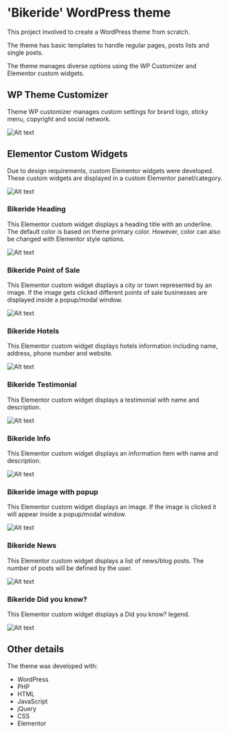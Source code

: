 # 'Bikeride' WordPress theme

This project involved to create a WordPress theme from scratch.

The theme has basic templates to handle regular pages, posts lists and single posts.

The theme manages diverse options using the WP Customizer and Elementor custom widgets.


## WP Theme Customizer

Theme WP customizer manages custom settings for brand logo, sticky menu, copyright and social network.

![Alt text](https://vl-portfolio-images.s3.us-west-2.amazonaws.com/bikeride-theme-settings-wp-customizer.png)


## Elementor Custom Widgets

Due to design requirements, custom Elementor widgets were developed. These custom widgets are displayed in a custom Elementor panel/category.

![Alt text](https://vl-portfolio-images.s3.us-west-2.amazonaws.com/bikeride-theme-settings-elementor-custom-widgets.png)

### Bikeride Heading

This Elementor custom widget displays a heading title with an underline. The default color is based on theme primary color. However, color can also be changed with Elementor style options.

![Alt text](https://vl-portfolio-images.s3.us-west-2.amazonaws.com/bikeride-theme-elementor-custom-widget-br-heading.png)

### Bikeride Point of Sale

This Elementor custom widget displays a city or town represented by an image. If the image gets clicked different points of sale businesses are displayed inside a popup/modal window.

![Alt text](https://vl-portfolio-images.s3.us-west-2.amazonaws.com/bikeride-theme-elementor-custom-widget-br-pos.png)

### Bikeride Hotels

This Elementor custom widget displays hotels information including name, address, phone number and website.

![Alt text](https://vl-portfolio-images.s3.us-west-2.amazonaws.com/bikeride-theme-elementor-custom-widget-br-hotels.png)

### Bikeride Testimonial

This Elementor custom widget displays a testimonial with name and description.

![Alt text](https://vl-portfolio-images.s3.us-west-2.amazonaws.com/bikeride-theme-elementor-custom-widget-br-testimonial.png)

### Bikeride Info

This Elementor custom widget displays an information item with name and description.

![Alt text](https://vl-portfolio-images.s3.us-west-2.amazonaws.com/bikeride-theme-elementor-custom-widget-br-info.png)

### Bikeride image with popup

This Elementor custom widget displays an image. If the image is clicked it will appear inside a popup/modal window.

![Alt text](https://vl-portfolio-images.s3.us-west-2.amazonaws.com/bikeride-theme-elementor-custom-widget-br-image-with-popup.png)

### Bikeride News

This Elementor custom widget displays a list of news/blog posts. The number of posts will be defined by the user.

![Alt text](https://vl-portfolio-images.s3.us-west-2.amazonaws.com/bikeride-theme-elementor-custom-widget-br-news.png)

### Bikeride Did you know?

This Elementor custom widget displays a Did you know? legend.

![Alt text](https://vl-portfolio-images.s3.us-west-2.amazonaws.com/bikeride-theme-elementor-custom-widget-br-did-you-know.png)


## Other details

The theme was developed with:
<ul>
<li>WordPress</li>
<li>PHP</li>
<li>HTML</li>
<li>JavaScript</li>
<li>jQuery</li>
<li>CSS</li>
<li>Elementor</li>
</ul>